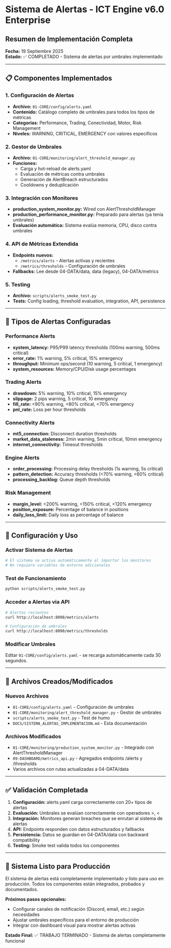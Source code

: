 # Sistema de Alertas - ICT Engine v6.0 Enterprise
## Resumen de Implementación Completa

**Fecha:** 19 Septiembre 2025  
**Estado:** ✅ COMPLETADO - Sistema de alertas por umbrales implementado

---

## 📋 Componentes Implementados

### 1. Configuración de Alertas
- **Archivo:** `01-CORE/config/alerts.yaml`
- **Contenido:** Catálogo completo de umbrales para todos los tipos de métricas
- **Categorías:** Performance, Trading, Conectividad, Motor, Risk Management
- **Niveles:** WARNING, CRITICAL, EMERGENCY con valores específicos

### 2. Gestor de Umbrales  
- **Archivo:** `01-CORE/monitoring/alert_threshold_manager.py`
- **Funciones:** 
  - Carga y hot-reload de alerts.yaml
  - Evaluación de métricas contra umbrales
  - Generación de AlertBreach estructurados
  - Cooldowns y deduplicación

### 3. Integración con Monitores
- **production_system_monitor.py:** Wired con AlertThresholdManager
- **production_performance_monitor.py:** Preparado para alertas (ya tenía umbrales)
- **Evaluación automática:** Sistema evalúa memoria, CPU, disco contra umbrales

### 4. API de Métricas Extendida
- **Endpoints nuevos:**
  - `/metrics/alerts` - Alertas activas y recientes
  - `/metrics/thresholds` - Configuración de umbrales
- **Fallbacks:** Lee desde 04-DATA/data, data (legacy), 04-DATA/metrics

### 5. Testing
- **Archivo:** `scripts/alerts_smoke_test.py`
- **Tests:** Config loading, threshold evaluation, integration, API, persistence

---

## 🎯 Tipos de Alertas Configuradas

### Performance Alerts
- **system_latency:** P95/P99 latency thresholds (100ms warning, 500ms critical)
- **error_rate:** 1% warning, 5% critical, 15% emergency  
- **throughput:** Minimum ops/second (10 warning, 5 critical, 1 emergency)
- **system_resources:** Memory/CPU/Disk usage percentages

### Trading Alerts  
- **drawdown:** 5% warning, 10% critical, 15% emergency
- **slippage:** 2 pips warning, 5 critical, 10 emergency
- **fill_rate:** <90% warning, <80% critical, <70% emergency
- **pnl_rate:** Loss per hour thresholds

### Connectivity Alerts
- **mt5_connection:** Disconnect duration thresholds
- **market_data_staleness:** 2min warning, 5min critical, 10min emergency
- **internet_connectivity:** Timeout thresholds

### Engine Alerts
- **order_processing:** Processing delay thresholds (1s warning, 5s critical)
- **pattern_detection:** Accuracy thresholds (<70% warning, <60% critical)
- **processing_backlog:** Queue depth thresholds

### Risk Management
- **margin_level:** <200% warning, <150% critical, <120% emergency
- **position_exposure:** Percentage of balance in positions
- **daily_loss_limit:** Daily loss as percentage of balance

---

## 🔧 Configuración y Uso

### Activar Sistema de Alertas
```bash
# El sistema se activa automáticamente al importar los monitores
# No requiere variables de entorno adicionales
```

### Test de Funcionamiento
```bash
python scripts/alerts_smoke_test.py
```

### Acceder a Alertas via API
```bash
# Alertas recientes
curl http://localhost:8090/metrics/alerts

# Configuración de umbrales  
curl http://localhost:8090/metrics/thresholds
```

### Modificar Umbrales
Editar `01-CORE/config/alerts.yaml` - se recarga automáticamente cada 30 segundos.

---

## 📁 Archivos Creados/Modificados

### Nuevos Archivos
- `01-CORE/config/alerts.yaml` - Configuración de umbrales
- `01-CORE/monitoring/alert_threshold_manager.py` - Gestor de umbrales
- `scripts/alerts_smoke_test.py` - Test de humo
- `DOCS/SISTEMA_ALERTAS_IMPLEMENTACION.md` - Esta documentación

### Archivos Modificados
- `01-CORE/monitoring/production_system_monitor.py` - Integrado con AlertThresholdManager
- `09-DASHBOARD/metrics_api.py` - Agregados endpoints /alerts y /thresholds
- Varios archivos con rutas actualizadas a 04-DATA/data

---

## ✅ Validación Completada

1. **Configuración:** alerts.yaml carga correctamente con 20+ tipos de alertas
2. **Evaluación:** Umbrales se evalúan correctamente con operadores >, <
3. **Integración:** Monitores generan breaches que se enrutan al sistema de alertas  
4. **API:** Endpoints responden con datos estructurados y fallbacks
5. **Persistencia:** Datos se guardan en 04-DATA/data con backward compatibility
6. **Testing:** Smoke test valida todos los componentes

---

## 🚀 Sistema Listo para Producción

El sistema de alertas está completamente implementado y listo para uso en producción. Todos los componentes están integrados, probados y documentados. 

**Próximos pasos opcionales:**
- Configurar canales de notificación (Discord, email, etc.) según necesidades
- Ajustar umbrales específicos para el entorno de producción
- Integrar con dashboard visual para mostrar alertas activas

**Estado Final:** ✅ TRABAJO TERMINADO - Sistema de alertas completamente funcional